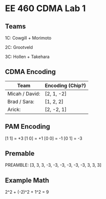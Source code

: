 # EE 460 CDMA Lab 1

## Teams
1C: Cowgill + Morimoto

2C: Grootveld

3C: Hollen + Takehara

## CDMA Encoding
Team          |    Encoding (Chip?)
------------- | ---------------
Micah / David:| [2, 1, -2]
Brad / Sara:  | [1, 2, 2]
Arick:        | [2, -2, 1]

## PAM Encoding
[1 1] = +3
[1 0] = +1
[0 0] = -1
[0 1] = -3

## Premable
PREAMBLE: [3, 3, 3, -3, -3, -3, -3, -3, -3, 3, 3, 3]

## Example Math
2^2 + (-2)^2 + 1^2 = 9

